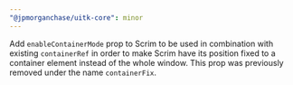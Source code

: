 ```yaml
---
"@jpmorganchase/uitk-core": minor
---
```


Add `enableContainerMode` prop to Scrim to be used in combination with existing `containerRef` in order to make Scrim have its position fixed to a container element instead of the whole window. This prop was previously removed under the name `containerFix`.

